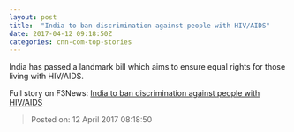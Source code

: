 ```yaml
---
layout: post
title:  "India to ban discrimination against people with HIV/AIDS"
date: 2017-04-12 09:18:50Z
categories: cnn-com-top-stories
---
```


India has passed a landmark bill which aims to ensure equal rights for those living with HIV/AIDS.


Full story on F3News: [India to ban discrimination against people with HIV/AIDS](http://www.f3nws.com/n/KYvxNB)

> Posted on: 12 April 2017 08:18:50
